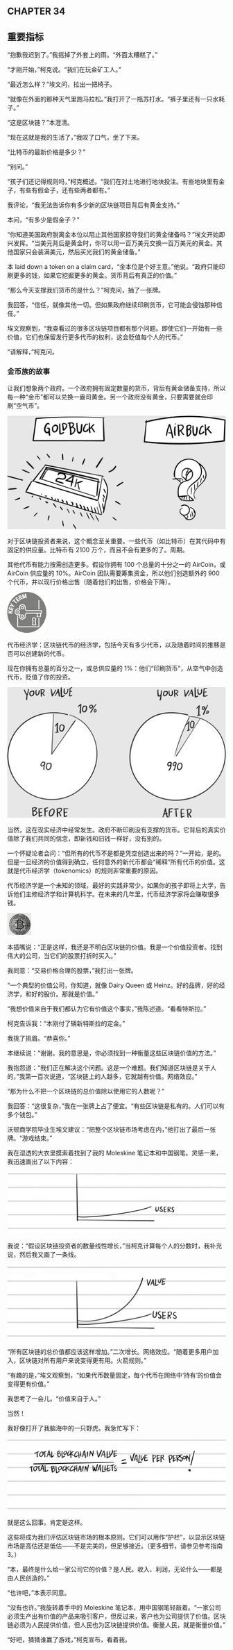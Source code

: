 ## CHAPTER 34

## 重要指标

“抱歉我迟到了。”我摇掉了外套上的雨。“外面太糟糕了。”

“才刚开始，”柯克说。“我们在玩金矿工人。”

“最近怎么样？”埃文问，拉出一把椅子。

“就像在外面的那种天气里跑马拉松。”我打开了一瓶苏打水。“裤子里还有一只水耗子。”

“这是区块链？”本澄清。

“现在这就是我的生活了，”我叹了口气，坐了下来。

“比特币的最新价格是多少？”

“别问。”

“孩子们还记得规则吗，”柯克概述。“我们在对土地进行地块投注。有些地块里有金子，有些有假金子，还有些两者都有。”

我评论，“我无法告诉你有多少新的区块链项目背后有黄金支持。”

本问，“有多少是假金子？”

“你知道美国政府脱离金本位以阻止其他国家掠夺我们的黄金储备吗？”埃文开始即兴发挥。“当美元背后是黄金时，你可以用一百万美元交换一百万美元的黄金。其他国家只会装满美元，然后买光我们的黄金储备。”

本 laid down a token on a claim card，“金本位是个好主意。”他说。“政府只能印刷更多的钱，如果它挖掘更多的黄金。货币背后有真正的价值。”

“那么今天支撑我们货币的是什么？”柯克问，抽了一张牌。

我回答，“信任，就像其他一切。但如果政府继续印刷货币，它可能会侵蚀那种信任。”

埃文观察到，“我查看过的很多区块链项目都有那个问题。即使它们一开始有一些价值，它们也保留发行更多代币的权利，这会贬值每个人的代币。”

“请解释，”柯克问。

### 金币族的故事

让我们想象两个政府。一个政府拥有固定数量的货币，背后有黄金储备支持，所以每一种“金币”都可以兑换一盎司黄金。另一个政府没有黄金，只要需要就会印刷“空气币”。

![images](img/f0268-01.jpg)

对于区块链投资者来说，这个概念至关重要。一些代币（如比特币）在其代码中有固定的供应量。比特币有 2100 万个，而且不会有更多的了。周期。

其他代币有能力按需创造更多。假设你拥有 100 个总量的十分之一的 AirCoin，或 AirCoin 供应量的 10%。AirCoin 团队需要筹集资金，所以他们创造额外的 900 个代币，并以现行价格出售（随着他们的出售，价格会下降）。

![images](img/common2.jpg)

代币经济学：区块链代币的经济学，包括今天有多少代币，以及随着时间的推移是否可以创建新的代币。

现在你拥有总量的百分之一，或总供应量的 1%：他们“印刷货币”，从空气中创造代币，贬值了你的投资。

![images](img/f0269-01.jpg)

当然，这在现实经济中经常发生。政府不断印刷没有支撑的货币。它背后的真实价值除了我们共同的信念，即新钱和旧钱一样好，没有别的。

一个怀疑论者会问：“但所有的代币不是都是凭空创造出来的吗？”一开始，是的。但是一旦经济的价值得到确立，任何意外的新代币都会“稀释”所有代币的价值。这就是代币经济学（tokenomics）的规则非常重要的原因。

代币经济学是一个未知的领域，最好的实践非常少。如果你的孩子即将上大学，告诉他们主修经济学和计算机科学。在未来的几年里，代币经济学家将会赚取很多钱。

![images](img/commonb.jpg)

本插嘴说：“正是这样，我还是不明白区块链的价值。我是一个价值投资者。找到伟大的公司，当它们的股票打折时买入。”

我同意：“交易价格合理的股票，”我打出一张牌。

“一个典型的价值公司，你知道，就像 Dairy Queen 或 Heinz。好的品牌，好的经济学，和好的股价。那就是价值。”

“我想价值来自于我们都认为它有价值这个事实，”我陈述道。“看看特斯拉。”

柯克告诉我：“本刚付了辆新特斯拉的定金。”

我挑了挑眉。“恭喜你。”

本继续说：“谢谢。我的意思是，你必须找到一种衡量这些区块链价值的方法。”

我抱怨道：“我们正在解决这个问题。这是一个难题。我们知道区块链是关于人的，”我第一百次说道，“区块链上的人越多，它就越有价值。网络效应。”

“那为什么不把一个区块链的总价值除以使用它的人数呢？”

我回答：“这很复杂，”我在一张牌上占了便宜。“有些区块链是私有的。人们可以有多个钱包。”

沃顿商学院毕业生埃文建议：“把整个区块链市场考虑在内，”他打出了最后一张牌。“游戏结束。”

我在湿透的大衣里摸索着找到了我的 Moleskine 笔记本和中国钢笔。灵感一来，我迅速画出了以下内容：

![images](img/f0271-01.jpg)

我说：“假设区块链投资者的数量线性增长，”当柯克计算每个人的分数时，我补充说，然后我又画了一条线。

![images](img/f0271-02.jpg)

“所有区块链的总价值都应该这样增加。”二次增长。网络效应。“随着更多用户加入，区块链对所有用户来说变得更有用。火箭规则。”

“有趣的是，”埃文观察到，“如果代币数量固定，每个代币在网络中‘持有’的价值会变得更有价值。”

我思考了一会儿。“价值来自于人。”

当然！

我好像打开了我脑海中的一只野虎。我急忙写下：

![images](img/f0272-01.jpg)

就是这么回事。肯定是这样。

这些将成为我们评估区块链市场的根本原则。它们可以用作“护栏”，以显示区块链市场是高估还是低估——不是完美的，但足够接近。（更多细节，请参见参考指南 3。）

“本，最终是什么给一家公司它的价值？是人民。收入、利润，无论什么——都是由人民创造的。”

“也许吧，”本表示同意。

“没有也许。”我旋转着手中的 Moleskine 笔记本，用中国钢笔轻敲着。“一家公司必须生产出有价值的产品来吸引客户，但反过来，客户也为公司提供了价值。区块链必须为人民提供价值，但人民也为区块链提供价值。衡量人民，就是衡量价值。”

“好吧，猜猜谁赢了游戏，”柯克宣布，看着我。
